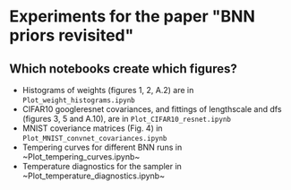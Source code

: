 # Experiments for the paper "BNN priors revisited"

## Which notebooks create which figures?

- Histograms of weights (figures 1, 2, A.2) are in `Plot_weight_histograms.ipynb`
- CIFAR10 googleresnet covariances, and fittings of lengthscale and dfs (figures 3, 5 and A.10), are in `Plot_CIFAR10_resnet.ipynb`
- MNIST coveriance matrices (Fig. 4) in `Plot_MNIST_convnet_covariances.ipynb`
- Tempering curves for different BNN runs in ~Plot_tempering_curves.ipynb~
- Temperature diagnostics for the sampler in ~Plot_temperature_diagnostics.ipynb~
